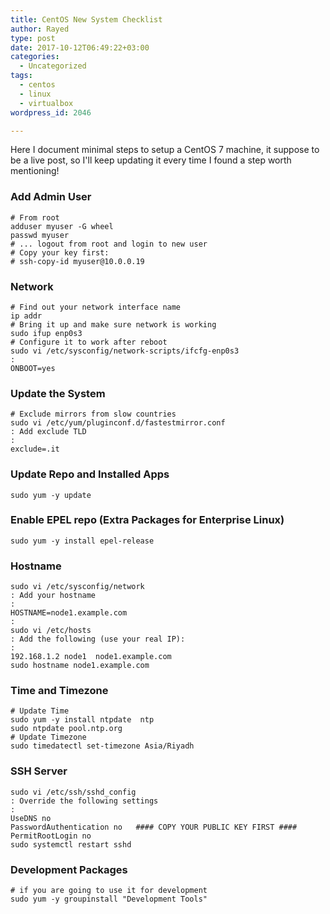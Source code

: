 ```yaml
---
title: CentOS New System Checklist
author: Rayed
type: post
date: 2017-10-12T06:49:22+03:00
categories:
  - Uncategorized
tags:
  - centos
  - linux
  - virtualbox
wordpress_id: 2046

---
```

Here I document minimal steps to setup a CentOS 7 machine, it suppose to be a live post, so I'll keep updating it every time I found a step worth mentioning!

<!--more-->


### Add Admin User

    # From root
    adduser myuser -G wheel
    passwd myuser
    # ... logout from root and login to new user
    # Copy your key first:
    # ssh-copy-id myuser@10.0.0.19

### Network

    # Find out your network interface name
    ip addr 
    # Bring it up and make sure network is working
    sudo ifup enp0s3
    # Configure it to work after reboot
    sudo vi /etc/sysconfig/network-scripts/ifcfg-enp0s3
    :
    ONBOOT=yes

### Update the System

    # Exclude mirrors from slow countries
    sudo vi /etc/yum/pluginconf.d/fastestmirror.conf
    : Add exclude TLD
    :
    exclude=.it

### Update Repo and Installed Apps

    sudo yum -y update

### Enable EPEL repo (Extra Packages for Enterprise Linux)

    sudo yum -y install epel-release

### Hostname

    sudo vi /etc/sysconfig/network
    : Add your hostname
    :
    HOSTNAME=node1.example.com
    :
    sudo vi /etc/hosts
    : Add the following (use your real IP):
    :
    192.168.1.2	node1  node1.example.com
    sudo hostname node1.example.com

### Time and Timezone

    # Update Time
    sudo yum -y install ntpdate  ntp
    sudo ntpdate pool.ntp.org
    # Update Timezone 
    sudo timedatectl set-timezone Asia/Riyadh

### SSH Server

    sudo vi /etc/ssh/sshd_config
    : Override the following settings
    :
    UseDNS no
    PasswordAuthentication no   #### COPY YOUR PUBLIC KEY FIRST ####
    PermitRootLogin no
    sudo systemctl restart sshd

### Development Packages

    # if you are going to use it for development
    sudo yum -y groupinstall "Development Tools"
